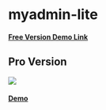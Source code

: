# myadmin-lite

<h4><a href="https://wrappixel.com/demos/free-admin-templates/myadmin-lite/dashboard.html">Free Version Demo Link</a></h4>

## Pro Version

<a href="https://www.wrappixel.com/templates/my-admin/"><img src="https://www.wrappixel.com/wp-content/uploads/2019/01/my-admin-bootstrap-nw-1.jpg"/></a><br/>

<h4><a href="https://wrappixel.com/demos/admin-templates/my-admin/myadmin/index.html">Demo</a></h4>
